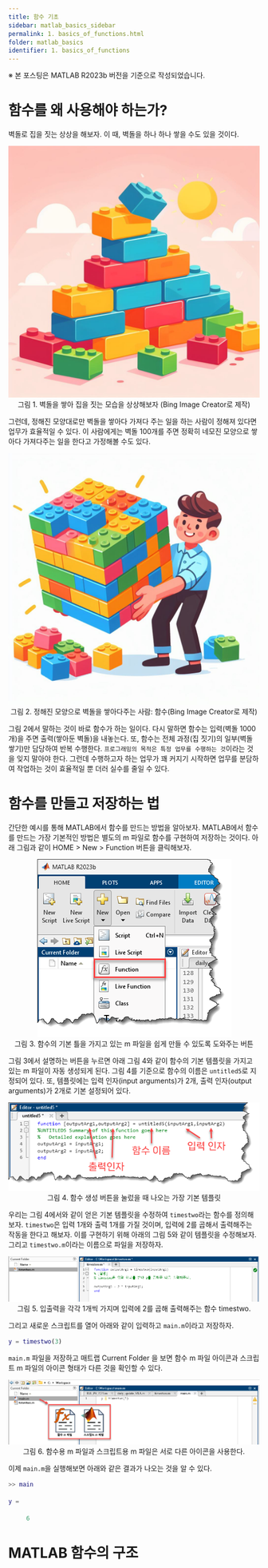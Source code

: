 ```yaml
---
title: 함수 기초
sidebar: matlab_basics_sidebar
permalink: 1. basics_of_functions.html
folder: matlab_basics
identifier: 1. basics_of_functions
---
```

<!---
다루어야 할 내용
- 함수 기초
    - 함수를 왜 사용해야 하는가?
        - 사무실을 하나 따로 떼주는 것과 같다. 이 사무실에서는 이 일만 처리하는 식으로 업무 분담.
    - 함수를 만들고 저장하는 법
        - m 파일로 저장하는 법
        - 스크립트 내의 함수 사용(R2016b 이상)
    - MATLAB 함수의 구조
        - function syntax 소개
        - 인수 정의
        - 가변 길이 입력/출력 인수 (varargin, varargout)
        - 출력값을 무시하는 법
- 변수 범위
    - base workspace, function workspace
    - 전역 변수, 지역 변수, persist
    - local function, nested function
- 인수 유효성 검사
- 함수 핸들
- 익명 함수
- -->

※ 본 포스팅은 MATLAB R2023b 버전을 기준으로 작성되었습니다.

# 함수를 왜 사용해야 하는가?

벽돌로 집을 짓는 상상을 해보자. 이 때, 벽돌을 하나 하나 쌓을 수도 있을 것이다.

<p align = "center">
    <img src = "https://raw.githubusercontent.com/matlabtutorial/matlabtutorial.github.io/main/images/matlab_basics/5.%20functions/1.%20basics_of_functions/pic1.jpg">
    <br>
    그림 1. 벽돌을 쌓아 집을 짓는 모습을 상상해보자 (Bing Image Creator로 제작)
</p>

그런데, 정해진 모양대로만 벽돌을 쌓아다 가져다 주는 일을 하는 사람이 정해져 있다면 업무가 효율적일 수 있다. 이 사람에게는 벽돌 100개를 주면 정확히 네모진 모양으로 쌓아다 가져다주는 일을 한다고 가정해볼 수도 있다.

<p align = "center">
    <img src = "https://raw.githubusercontent.com/matlabtutorial/matlabtutorial.github.io/main/images/matlab_basics/5.%20functions/1.%20basics_of_functions/pic2.jpg">
    <br>
    그림 2. 정해진 모양으로 벽돌을 쌓아다주는 사람: 함수(Bing Image Creator로 제작)
</p>

그림 2에서 말하는 것이 바로 함수가 하는 일이다. 다시 말하면 함수는 입력(벽돌 1000개)을 주면 출력(쌓아둔 벽돌)을 내놓는다. 또, 함수는 전체 과정(집 짓기)의 일부(벽돌 쌓기)만 담당하여 반복 수행한다. `프로그래밍의 목적은 특정 업무를 수행하는 것`이라는 것을 잊지 말아야 한다. 그런데 수행하고자 하는 업무가 꽤 커지기 시작하면 업무를 분담하여 작업하는 것이 효율적일 뿐 더러 실수를 줄일 수 있다.

# 함수를 만들고 저장하는 법

간단한 예시를 통해 MATLAB에서 함수를 만드는 방법을 알아보자. MATLAB에서 함수를 만드는 가장 기본적인 방법은 별도의 m 파일로 함수를 구현하여 저장하는 것이다. 아래 그림과 같이 HOME > New > Function 버튼을 클릭해보자.

<p align = "center">
    <img src = "https://raw.githubusercontent.com/matlabtutorial/matlabtutorial.github.io/main/images/matlab_basics/5.%20functions/1.%20basics_of_functions/pic3.png">
    <br>
    그림 3. 함수의 기본 틀을 가지고 있는 m 파일을 쉽게 만들 수 있도록 도와주는 버튼
</p>

그림 3에서 설명하는 버튼을 누르면 아래 그림 4와 같이 함수의 기본 템플릿을 가지고 있는 m 파일이 자동 생성되게 된다. 그림 4를 기준으로 함수의 이름은 `untitled5`로 지정되어 있다. 또, 템플릿에는 입력 인자(input arguments)가 2개, 출력 인자(output arguments)가 2개로 기본 설정되어 있다.

<p align = "center">
    <img src = "https://raw.githubusercontent.com/matlabtutorial/matlabtutorial.github.io/main/images/matlab_basics/5.%20functions/1.%20basics_of_functions/pic4.png">
    <br>
    그림 4. 함수 생성 버튼을 눌렀을 때 나오는 가장 기본 템플릿
</p>

우리는 그림 4에서와 같이 얻은 기본 템플릿을 수정하여 `timestwo`라는 함수를 정의해보자. `timestwo`은 입력 1개와 출력 1개를 가질 것이며, 입력에 2를 곱해서 출력해주는 작동을 한다고 해보자. 이를 구현하기 위해 아래의 그림 5와 같이 템플릿을 수정해보자. 그리고 `timestwo.m`이라는 이름으로 파일을 저장하자.

<p align = "center">
    <img src = "https://raw.githubusercontent.com/matlabtutorial/matlabtutorial.github.io/main/images/matlab_basics/5.%20functions/1.%20basics_of_functions/pic5.png">
    <br>
    그림 5. 입출력을 각각 1개씩 가지며 입력에 2를 곱해 출력해주는 함수 timestwo.
</p>

그리고 새로운 스크립트를 열어 아래와 같이 입력하고 `main.m`이라고 저장하자.

```matlab
y = timestwo(3)
```

`main.m` 파일을 저장하고 매트랩 Current Folder 을 보면 함수 m 파일 아이콘과 스크립트 m 파일의 아이콘 형태가 다른 것을 확인할 수 있다.

<p align = "center">
    <img src = "https://raw.githubusercontent.com/matlabtutorial/matlabtutorial.github.io/main/images/matlab_basics/5.%20functions/1.%20basics_of_functions/pic6.png">
    <br>
    그림 6. 함수용 m 파일과 스크립트용 m 파일은 서로 다른 아이콘을 사용한다.
</p>

이제 `main.m`을 실행해보면 아래와 같은 결과가 나오는 것을 알 수 있다.

```matlab
>> main

y =

     6
```

# MATLAB 함수의 구조